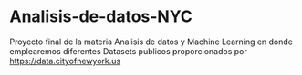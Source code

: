 # Analisis-de-datos-NYC
Proyecto final de la materia Analisis de datos y Machine Learning en donde emplearemos diferentes Datasets publicos proporcionados por https://data.cityofnewyork.us

